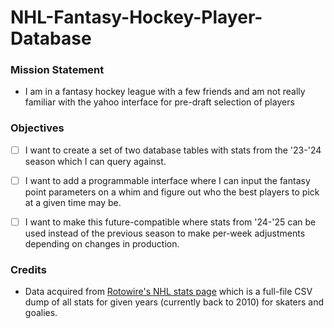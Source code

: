 # NHL-Fantasy-Hockey-Player-Database


### Mission Statement
- I am in a fantasy hockey league with a few friends and am not really familiar with the yahoo interface for pre-draft selection of players

### Objectives
- [ ] I want to create a set of two database tables with stats from the '23-'24 season which I can query against.
- [ ] I want to add a programmable interface where I can input the fantasy point parameters on a whim and figure out who the best players to pick at a given time may be.
- [ ] I want to make this future-compatible where stats from '24-'25 can be used instead of the previous season to make per-week adjustments depending on changes in production.


### Credits
- Data acquired from [Rotowire's NHL stats page](https://www.rotowire.com/hockey/stats.php) which is a full-file CSV dump of all stats for given years (currently back to 2010) for skaters and goalies.


